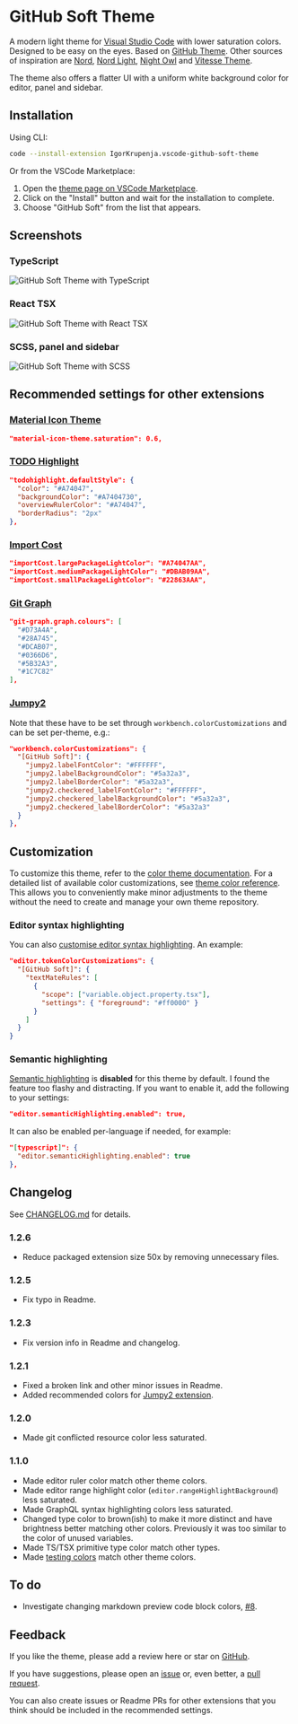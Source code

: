 # GitHub Soft Theme

A modern light theme for [Visual Studio Code](http://code.visualstudio.com/) with lower saturation colors. Designed to be easy on the eyes. Based on [GitHub Theme](https://marketplace.visualstudio.com/items?itemName=GitHub.github-vscode-theme). Other sources of inspiration are [Nord](https://marketplace.visualstudio.com/items?itemName=arcticicestudio.nord-visual-studio-code), [Nord Light](https://marketplace.visualstudio.com/items?itemName=huytd.nord-light), [Night Owl](https://marketplace.visualstudio.com/items?itemName=sdras.night-owl) and [Vitesse Theme](https://marketplace.visualstudio.com/items?itemName=antfu.theme-vitesse).

The theme also offers a flatter UI with a uniform white background color for editor, panel and sidebar.

## Installation

Using CLI:

```sh
code --install-extension IgorKrupenja.vscode-github-soft-theme
```

Or from the VSCode Marketplace:

1. Open the [theme page on VSCode Marketplace](https://marketplace.visualstudio.com/items?itemName=IgorKrupenja.vscode-github-soft-theme).
2. Click on the "Install" button and wait for the installation to complete.
3. Choose "GitHub Soft" from the list that appears.

## Screenshots

### TypeScript

![GitHub Soft Theme with TypeScript](images/screenshot-ts.png)

### React TSX

![GitHub Soft Theme with React TSX](images/screenshot-tsx.png)

### SCSS, panel and sidebar

![GitHub Soft Theme with SCSS](images/screenshot-scss.png)

## Recommended settings for other extensions

### [Material Icon Theme](https://marketplace.visualstudio.com/items?itemName=PKief.material-icon-theme)

```json
"material-icon-theme.saturation": 0.6,
```

### [TODO Highlight](https://marketplace.visualstudio.com/items?itemName=wayou.vscode-todo-highlight)

```json
"todohighlight.defaultStyle": {
  "color": "#A74047",
  "backgroundColor": "#A7404730",
  "overviewRulerColor": "#A74047",
  "borderRadius": "2px"
},
```

### [Import Cost](https://marketplace.visualstudio.com/items?itemName=wix.vscode-import-cost)

```json
"importCost.largePackageLightColor": "#A74047AA",
"importCost.mediumPackageLightColor": "#DBAB09AA",
"importCost.smallPackageLightColor": "#22863AAA",
```

### [Git Graph](https://marketplace.visualstudio.com/items?itemName=mhutchie.git-graph)

```json
"git-graph.graph.colours": [
  "#D73A4A",
  "#28A745",
  "#DCAB07",
  "#0366D6",
  "#5B32A3",
  "#1C7C82"
],
```

### [Jumpy2](https://marketplace.visualstudio.com/items?itemName=DavidLGoldberg.jumpy2)

Note that these have to be set through `workbench.colorCustomizations` and can be set per-theme, e.g.:

```json
"workbench.colorCustomizations": {
  "[GitHub Soft]": {
    "jumpy2.labelFontColor": "#FFFFFF",
    "jumpy2.labelBackgroundColor": "#5a32a3",
    "jumpy2.labelBorderColor": "#5a32a3",
    "jumpy2.checkered_labelFontColor": "#FFFFFF",
    "jumpy2.checkered_labelBackgroundColor": "#5a32a3",
    "jumpy2.checkered_labelBorderColor": "#5a32a3"
  }
},
```

## Customization

To customize this theme, refer to the [color theme documentation](https://code.visualstudio.com/api/extension-guides/color-theme). For a detailed list of available color customizations, see [theme color reference](https://code.visualstudio.com/api/references/theme-color). This allows you to conveniently make minor adjustments to the theme without the need to create and manage your own theme repository.

### Editor syntax highlighting

You can also [customise editor syntax highlighting](https://code.visualstudio.com/docs/getstarted/themes#_editor-syntax-highlighting). An example:

```json
"editor.tokenColorCustomizations": {
  "[GitHub Soft]": {
    "textMateRules": [
      {
        "scope": ["variable.object.property.tsx"],
        "settings": { "foreground": "#ff0000" }
      }
    ]
  }
}
```

### Semantic highlighting

[Semantic highlighting](https://code.visualstudio.com/api/language-extensions/semantic-highlight-guide) is **disabled** for this theme by default. I found the feature too flashy and distracting. If you want to enable it, add the following to your settings:

```json
"editor.semanticHighlighting.enabled": true,
```

It can also be enabled per-language if needed, for example:

```json
"[typescript]": {
  "editor.semanticHighlighting.enabled": true
},
```

## Changelog

See [CHANGELOG.md](CHANGELOG.md) for details.

### 1.2.6

- Reduce packaged extension size 50x by removing unnecessary files.

### 1.2.5

- Fix typo in Readme.

### 1.2.3

- Fix version info in Readme and changelog.

### 1.2.1

- Fixed a broken link and other minor issues in Readme.
- Added recommended colors for [Jumpy2 extension](https://marketplace.visualstudio.com/items?itemName=DavidLGoldberg.jumpy2).

### 1.2.0

- Made git conflicted resource color less saturated.

### 1.1.0

- Made editor ruler color match other theme colors.
- Made editor range highlight color (`editor.rangeHighlightBackground`) less saturated.
- Made GraphQL syntax highlighting colors less saturated.
- Changed type color to brown(ish) to make it more distinct and have brightness better matching other colors. Previously it was too similar to the color of unused variables.
- Made TS/TSX primitive type color match other types.
- Made [testing colors](https://code.visualstudio.com/api/references/theme-color#testing-colors) match other theme colors.

## To do

- Investigate changing markdown preview code block colors, [#8](https://github.com/IgorKrupenja/vscode-github-soft-theme/issues/8).

## Feedback

If you like the theme, please add a review here or star on [GitHub](https://github.com/IgorKrupenja/vscode-github-soft-theme).

If you have suggestions, please open an [issue](https://github.com/IgorKrupenja/vscode-github-soft-theme/issues/new) or, even better, a [pull request](https://github.com/IgorKrupenja/vscode-github-soft-theme/pulls).

You can also create issues or Readme PRs for other extensions that you think should be included in the recommended settings.

